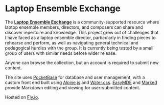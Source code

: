 # Laptop Ensemble Exchange

The **[Laptop Ensemble Exchange](https://lexchange.fly.dev)** is a community-supported resource where laptop ensemble members, directors, and composers can share and discover repertoire and knowledge. This project grew out of challenges that I have faced as a laptop ensemble director, particularly in finding pieces to rehearse and perform, as well as navigating general technical and pedagogical hurdles with the group. It is currently being tested by a small group of users with similar needs before wider release.

Anyone can browse the collection, but an account is required to submit new content.

The site uses [PocketBase](https://pocketbase.io) for database and user management, with a custom front end built using [Alpine.js](https://alpinejs.dev) and [Water.css](https://watercss.kognise.dev). [EasyMDE](https://github.com/Ionaru/easy-markdown-editor) and [Marked](https://github.com/markedjs/marked) provide Markdown editing and viewing for user-submitted content.

Hosted on [Fly.io](https://fly.io).
